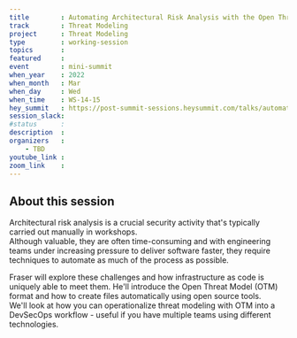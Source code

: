 ```yaml
---
title        : Automating Architectural Risk Analysis with the Open Threat Model format
track        : Threat Modeling
project      : Threat Modeling
type         : working-session
topics       :
featured     :
event        : mini-summit
when_year    : 2022
when_month   : Mar
when_day     : Wed
when_time    : WS-14-15
hey_summit   : https://post-summit-sessions.heysummit.com/talks/automating-architectural-risk-analysis-with-the-open-threat-model-format/
session_slack:
#status      : 
description  :
organizers   :
    - TBD    
youtube_link : 
zoom_link    :   
---
```


## About this session
Architectural risk analysis is a crucial security activity that's typically carried out manually in workshops.  
Although valuable, they are often time-consuming and with engineering teams under increasing pressure to deliver software faster, they require techniques to automate as much of the process as possible.

Fraser will explore these challenges and how infrastructure as code is uniquely able to meet them. 
He'll introduce the Open Threat Model (OTM) format and how to create files automatically using open source tools.  
We'll look at how you can operationalize threat modeling with OTM into a DevSecOps workflow - useful if you have multiple teams using different technologies.
